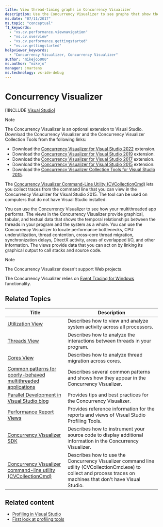 ```yaml
---
title: View thread-timing graphs in Concurrency Visualizer 
description: Use the Concurrency Visualizer to see graphs that show the thread timing in your multi-threaded app, helping you solve performance issues.
ms.date: "07/11/2017"
ms.topic: "conceptual"
f1_keywords:
  - "vs.cv.performance.viewnavigation"
  - "vs.cv.overview"
  - "vs.cv.performance.gettingstarted"
  - "vs.cv.gettingstarted"
helpviewer_keywords:
  - "Concurrency Visualizer, Concurrency Visualizer"
author: "mikejo5000"
ms.author: "mikejo"
manager: jmartens
ms.technology: vs-ide-debug
---
```

# Concurrency Visualizer

 [!INCLUDE [Visual Studio](~/includes/applies-to-version/vs-windows-only.md)]

> [!NOTE]
> The Concurrency Visualizer is an optional extension to Visual Studio. Download the Concurrency Visualizer and the Concurrency Visualizer Collection Tools from the following links:
>
> - Download the [Concurrency Visualizer for Visual Studio 2022](https://marketplace.visualstudio.com/items?itemName=Diagnostics.DiagnosticsConcurrencyVisualizer2022#overview) extension.
> - Download the [Concurrency Visualizer for Visual Studio 2019](https://marketplace.visualstudio.com/items?itemName=Diagnostics.DiagnosticsConcurrencyVisualizer2019#overview) extension.
> - Download the [Concurrency Visualizer for Visual Studio 2017](https://marketplace.visualstudio.com/items?itemName=VisualStudioProductTeam.ConcurrencyVisualizer2017#overview) extension.
> - Download the [Concurrency Visualizer for Visual Studio 2015](https://marketplace.visualstudio.com/items?itemName=Diagnostics.ConcurrencyVisualizerforVisualStudio2015) extension.
> - Download the [Concurrency Visualizer Collection Tools for Visual Studio 2015](https://www.microsoft.com/download/details.aspx?id=49103).
>
> The [Concurrency Visualizer Command-Line Utility (CVCollectionCmd)](../profiling/concurrency-visualizer-command-line-utility-cvcollectioncmd.md) lets you collect traces from the command line that you can view in the Concurrency Visualizer for Visual Studio 2015. The tool can be used on computers that do not have Visual Studio installed.

You can use the Concurrency Visualizer to see how your multithreaded app performs. The views in the Concurrency Visualizer provide graphical, tabular, and textual data that shows the temporal relationships between the threads in your program and the system as a whole. You can use the Concurrency Visualizer to locate performance bottlenecks, CPU underutilization, thread contention, cross-core thread migration, synchronization delays, DirectX activity, areas of overlapped I/O, and other information. The views provide data that you can act on by linking its graphical output to call stacks and source code.

> [!NOTE]
> The Concurrency Visualizer doesn't support Web projects.

The Concurrency Visualizer relies on [Event Tracing for Windows](/windows/win32/etw/event-tracing-portal) functionality.

## Related Topics

|Title|Description|
|-----------|-----------------|
|[Utilization View](../profiling/utilization-view.md)|Describes how to view and analyze system activity across all processors.|
|[Threads View](../profiling/threads-view-parallel-performance.md)|Describes how to analyze the interactions between threads in your program.|
|[Cores View](../profiling/cores-view.md)|Describes how to analyze thread migration across cores.|
|[Common patterns for poorly-behaved multithreaded applications](../profiling/common-patterns-for-poorly-behaved-multithreaded-applications.md)|Describes several common patterns and shows how they appear in the Concurrency Visualizer.|
|[Parallel Development in Visual Studio blog](/archive/blogs/visualizeparallel/)|Provides tips and best practices for the Concurrency Visualizer.|
|[Performance Report Views](../profiling/performance-report-views.md)|Provides reference information for the reports and views of Visual Studio Profiling Tools.|
|[Concurrency Visualizer SDK](../profiling/concurrency-visualizer-sdk.md)|Describes how to instrument your source code to display additional information in the Concurrency Visualizer.|
|[Concurrency Visualizer command-line utility (CVCollectionCmd)](../profiling/concurrency-visualizer-command-line-utility-cvcollectioncmd.md)|Describes how to use the Concurrency Visualizer command line utility (CVCollectionCmd.exe) to collect and process traces on machines that don't have Visual Studio.|

## Related content

- [Profiling in Visual Studio](../profiling/index.yml)
- [First look at profiling tools](../profiling/profiling-feature-tour.md)
